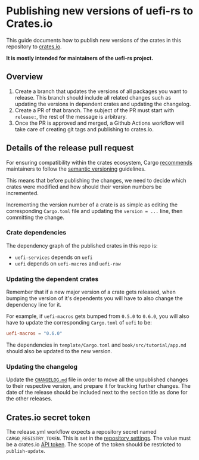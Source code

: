 # Publishing new versions of uefi-rs to Crates.io

This guide documents how to publish new versions of the crates in this
repository to [crates.io](https://crates.io/).

**It is mostly intended for maintainers of the uefi-rs project.**

## Overview

1. Create a branch that updates the versions of all packages you want to
   release. This branch should include all related changes such as updating the
   versions in dependent crates and updating the changelog.
2. Create a PR of that branch. The subject of the PR must start with `release:`,
   the rest of the message is arbitrary.
3. Once the PR is approved and merged, a Github Actions workflow will take care
   of creating git tags and publishing to crates.io.

## Details of the release pull request

For ensuring compatibility within the crates ecosystem,
Cargo [recommends][cargo-semver] maintainers to follow the [semantic versioning][semver] guidelines.

This means that before publishing the changes, we need to decide
which crates were modified and how should their version numbers be incremented.

Incrementing the version number of a crate is as simple as editing
the corresponding `Cargo.toml` file and updating the `version = ...` line,
then committing the change.

### Crate dependencies

The dependency graph of the published crates in this repo is:

- `uefi-services` depends on `uefi`
- `uefi` depends on `uefi-macros` and `uefi-raw`

### Updating the dependent crates

Remember that if a new major version of a crate gets released, when bumping the version
of it's dependents you will have to also change the dependency line for it.

For example, if `uefi-macros` gets bumped from `0.5.0` to `0.6.0`,
you will also have to update the corresponding `Cargo.toml` of `uefi` to be:

```toml
uefi-macros = "0.6.0"
```

The dependencies in `template/Cargo.toml` and `book/src/tutorial/app.md` should
also be updated to the new version.

[cargo-semver]: https://doc.rust-lang.org/cargo/reference/semver.html
[semver]: https://semver.org/

### Updating the changelog

Update the [`CHANGELOG.md`](CHANGELOG.md) file in order to move all the
unpublished changes to their respective version, and prepare it for tracking
further changes. The date of the release should be included next to the section
title as done for the other releases.

## Crates.io secret token

The release.yml workflow expects a repository secret named
`CARGO_REGISTRY_TOKEN`. This is set in the [repository settings][secret]. The
value must be a crates.io [API token]. The scope of the token should be
restricted to `publish-update`.

[secret]: https://github.com/rust-osdev/uefi-rs/settings/secrets/actions
[API token]: https://crates.io/settings/tokens
